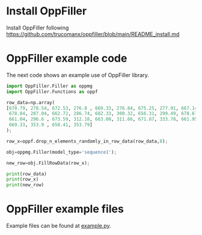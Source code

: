 # Install OppFiller

Install OppFiller following https://github.com/trucomanx/oppfiller/blob/main/README_install.md 

# OppFiller example code

The next code shows an example use of OppFiller library.

```python
import OppFiller.Filler as oppmg
import OppFiller.Functions as oppf

row_data=np.array(
[670.79, 278.54, 672.53, 276.8 , 669.33, 276.84, 675.25, 277.91, 667.14, 277.75,
 678.84, 287.04, 662.72, 286.74, 682.33, 300.32, 656.31, 299.49, 678.67, 297.05,
 661.04, 296.6 , 673.59, 312.18, 663.08, 311.66, 671.87, 333.78, 661.95, 333.37,
 669.33, 353.9 , 658.41, 353.79]
);

row_x=oppf.drop_n_elements_randomly_in_row_data(row_data,8);

obj=oppmg.Filler(model_type='sequence1');

new_row=obj.FillRowData(row_x);

print(row_data)
print(row_x)    
print(new_row)
```

# OppFiller example files

Example files can be found at [example.py](example.py).
